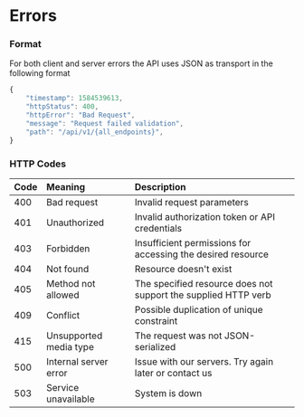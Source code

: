 # Errors

### Format

For both client and server errors the API uses JSON as transport in the following format

```javascript
{
    "timestamp": 1584539613,
    "httpStatus": 400,
    "httpError": "Bad Request",
    "message": "Request failed validation",
    "path": "/api/v1/{all_endpoints}",
}
```

### HTTP Codes

| Code | Meaning | Description |
| :--- | :--- | :--- |
| 400 | Bad request | Invalid request parameters |
| 401 | Unauthorized | Invalid authorization token or API credentials |
| 403 | Forbidden | Insufficient permissions for accessing the desired resource |
| 404 | Not found | Resource doesn't exist |
| 405 | Method not allowed | The specified resource does not support the supplied HTTP verb |
| 409 | Conflict | Possible duplication of unique constraint |
| 415 | Unsupported media type | The request was not JSON-serialized |
| 500 | Internal server error | Issue with our servers. Try again later or contact us |
| 503 | Service unavailable | System is down |



